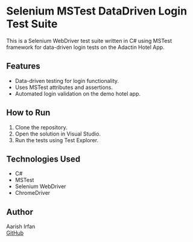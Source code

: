 # Selenium MSTest DataDriven Login Test Suite

This is a Selenium WebDriver test suite written in C# using MSTest framework for data-driven login tests on the Adactin Hotel App.

## Features
- Data-driven testing for login functionality.
- Uses MSTest attributes and assertions.
- Automated login validation on the demo hotel app.

## How to Run
1. Clone the repository.
2. Open the solution in Visual Studio.
3. Run the tests using Test Explorer.

## Technologies Used
- C#
- MSTest
- Selenium WebDriver
- ChromeDriver

## Author
Aarish Irfan  
[GitHub](https://github.com/AarishIrfan)
